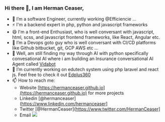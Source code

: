 ### Hi there 👋, I am Herman Ceaser,

- 🔭 I’m a software Engineer, currently working @Efficiencie ...
- ⚡ I'm a backend expert in php, python and javascript frameworks
- 😄 I'm a front-end Enthusiast, who is well conversant with javascript, html, scss, and javascript frontend frameworks, like React, Angular etc.
- 👯 I’m a Devops goto guy who is well conversant with CI/CD platforms like Github bitbucket, git, GCP AWS etc ...
- 💬 Well, am still finding my way through AI with python specifically convesational AI where i am building an Insurance conversational AI Agent called [Vidabot](https://myvidabot.herokuapp.com/)
- 🌱 I’m currently working on edutech system using php laravel and react js. Feel free to check it out [Edplus360](https://www.edplus360.com)
- 📫 How to reach me: 
  - Website [https://hermanceaser.github.io](https://hermanceaser.github.io) for more projects
  - Linkedin [@hermanceaser](https://www.linkedin.com/hermanceaser]
  - Twitter [@HermanCeaser](https://www.twitter.com/HermanCeaser]
  - Email <a href="mailto:ceaserbanks09@gmail.com?"><img src="https://img.shields.io/badge/gmail-%23DD0031.svg?&style=for-the-badge&logo=gmail&logoColor=white"/></a>

<!--
**HermanCeaser/HermanCeaser** is a ✨ _special_ ✨ repository because its `README.md` (this file) appears on your GitHub profile.

Here are some ideas to get you started:

- 🔭 I’m currently working on ...
- 🌱 I’m currently learning ...
- 👯 I’m looking to collaborate on ...
- 🤔 I’m looking for help with ...
- 💬 Ask me about ...
- 📫 How to reach me: ...
- 😄 Pronouns: ...
- ⚡ Fun fact: ...
-->
